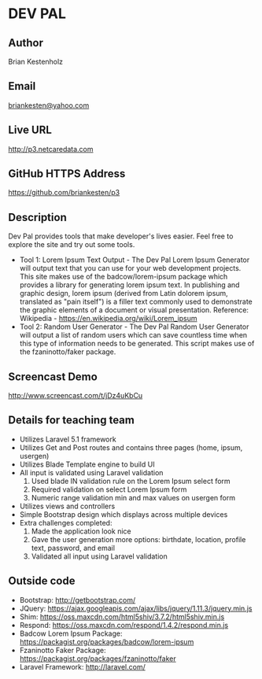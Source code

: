 # DEV PAL 

## Author
Brian Kestenholz

## Email
briankesten@yahoo.com

## Live URL
<http://p3.netcaredata.com>

## GitHub HTTPS Address
<https://github.com/briankesten/p3>

## Description
Dev Pal provides tools that make developer's lives easier. Feel free to explore the site and try out some tools.
* Tool 1: Lorem Ipsum Text Output - The Dev Pal Lorem Ipsum Generator will output text that you can use for your web development projects. This site makes use of the badcow/lorem-ipsum package which provides a library for generating lorem ipsum text.  In publishing and graphic design, lorem ipsum (derived from Latin dolorem ipsum, translated as "pain itself") is a filler text commonly used to demonstrate the graphic elements of a document or visual presentation. Reference: Wikipedia - https://en.wikipedia.org/wiki/Lorem_ipsum
* Tool 2: Random User Generator - The Dev Pal Random User Generator will output a list of random users which can save countless time when this type of information needs to be generated. This script makes use of the fzaninotto/faker package.

## Screencast Demo
<http://www.screencast.com/t/jDz4uKbCu>

## Details for teaching team
* Utilizes Laravel 5.1 framework
* Utilizes Get and Post routes and contains three pages (home, ipsum, usergen)
* Utilizes Blade Template engine to build UI
* All input is validated using Laravel validation
    1. Used blade IN validation rule on the Lorem Ipsum select form 
    2. Required validation on select Lorem Ipsum form
    3. Numeric range validation min and max values on usergen form
* Utilizes views and controllers
* Simple Bootstrap design which displays across multiple devices
* Extra challenges completed: 
    1. Made the application look nice
    2. Gave the user generation more options: birthdate, location, profile text, password, and email
    3. Validated all input using Laravel validation

## Outside code
* Bootstrap: http://getbootstrap.com/
* JQuery: https://ajax.googleapis.com/ajax/libs/jquery/1.11.3/jquery.min.js
* Shim: https://oss.maxcdn.com/html5shiv/3.7.2/html5shiv.min.js
* Respond: https://oss.maxcdn.com/respond/1.4.2/respond.min.js
* Badcow Lorem Ipsum Package: https://packagist.org/packages/badcow/lorem-ipsum
* Fzaninotto Faker Package: https://packagist.org/packages/fzaninotto/faker
* Laravel Framework: http://laravel.com/


